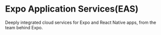 # Expo Application Services(EAS)

Deeply integrated cloud services for Expo and React Native apps, from the team behind Expo.
